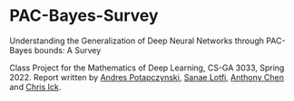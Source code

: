 # PAC-Bayes-Survey

Understanding the Generalization of Deep Neural Networks through PAC-Bayes bounds: A Survey

Class Project for the Mathematics of Deep Learning, CS-GA 3033, Spring 2022. Report written by [Andres Potapczynski](https://www.andpotap.com/), [Sanae Lotfi](http://sanaelotfi.github.io/), [Anthony Chen](https://sites.google.com/view/anthony-chen) and [Chris Ick](https://www.linkedin.com/in/chris-ick/). 
